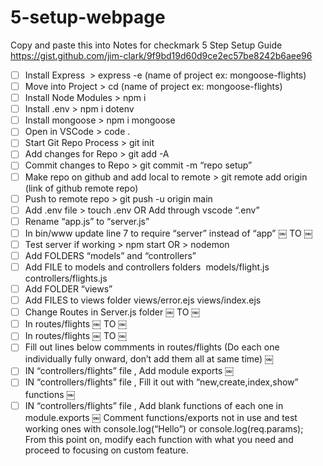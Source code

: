 # 5-setup-webpage
Copy and paste this into Notes for checkmark
5 Step Setup Guide
 https://gist.github.com/jim-clark/9f9bd19d60d9ce2ec57be8242b6aee96

- [ ] Install Express  > express -e (name of project ex: mongoose-flights)
- [ ] Move into Project > cd (name of project ex: mongoose-flights)
- [ ] Install Node Modules > npm i
- [ ] Install .env > npm i dotenv
- [ ] Install mongoose > npm i mongoose
- [ ] Open in VSCode > code .
- [ ] Start Git Repo Process > git init
- [ ] Add changes for Repo > git add -A
- [ ] Commit changes to Repo > git commit -m “repo setup”
- [ ] Make repo on github and add local to remote > git remote add origin (link of github remote repo)
- [ ] Push to remote repo > git push -u origin main
- [ ] Add .env file > touch .env OR Add through vscode “.env”
- [ ] Rename “app.js” to “server.js”
- [ ] In bin/www update line 7 to require “server” instead of “app”
￼
TO
￼
- [ ] Test server if working > npm start OR > nodemon
- [ ] Add FOLDERS “models” and “controllers”
- [ ] Add FILE to models and controllers folders  models/flight.js controllers/flights.js
- [ ] Add FOLDER “views”
- [ ] Add FILES to views folder views/error.ejs views/index.ejs
- [ ] Change Routes in Server.js folder
￼
TO
￼
- [ ] In routes/flights
￼
TO
￼
- [ ] In routes/flights
￼
TO
￼
- [ ] Fill out lines below commments in routes/flights (Do each one individually fully onward, don’t add them all at same time)
￼
- [ ] IN “controllers/flights” file , Add module exports
￼
- [ ] IN “controllers/flights” file , Fill it out with “new,create,index,show” functions
￼
- [ ] IN “controllers/flights” file , Add blank functions of each one in module.exports
￼
Comment functions/exports not in use and test working ones with console.log(“Hello”) or console.log(req.params);
From this point on, modify each function with what you need and proceed to focusing on custom feature.

